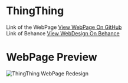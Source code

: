 # ThingThing
Link of the WebPage [View WebPage On GitHub](https://becod.github.io/ThingThing)<br>
Link of Behance [View WebDesign On Behance](https://www.behance.net/gallery/50577189/TheEnd-Web-Redesign)
<br>
# WebPage Preview
![ThingThing WebPage Redesign](https://becod.github.io/ThingThing)
